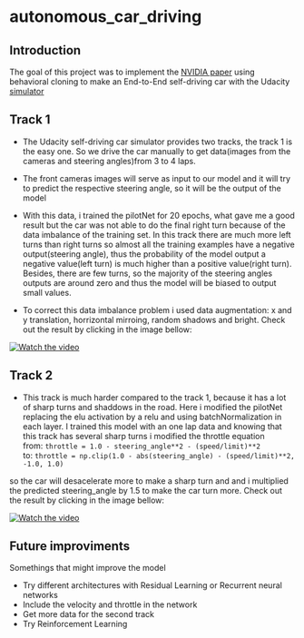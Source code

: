 # autonomous_car_driving
## Introduction
The goal of this project was to implement the [NVIDIA paper](https://images.nvidia.com/content/tegra/automotive/images/2016/solutions/pdf/end-to-end-dl-using-px.pdf)
using behavioral cloning to make an End-to-End self-driving car with the Udacity [simulator](https://github.com/udacity/self-driving-car-sim) 

## Track 1
*   The Udacity self-driving car simulator provides two tracks, the track 1 is the easy one. So we drive the car manually to get data(images from the cameras and steering angles)from 3 to 4 laps.

*   The front cameras images will serve as input to our model and it will
try to predict the respective steering angle, so it will be the output of the model

*   With this data, i trained the pilotNet for 20 epochs,
what gave me a good result but the car was not able to do the final right turn because of the data imbalance of the training set. In this track there are much more left turns than right turns so almost all the training examples have a negative output(steering angle), thus the probability of the model output a negative value(left turn) is much higher than a positive value(right turn). Besides, there are few turns, so the majority of the steering angles outputs are around zero and thus the model will be biased to output small values.

*   To correct this data imbalance problem i used data augmentation: x and y translation, horrizontal mirroing, random shadows and bright.
Check out the result by clicking in the image bellow:

[![Watch the video](http://i3.ytimg.com/vi/LC6WGWp_Yik/hqdefault.jpg)](https://www.youtube.com/watch?v=LC6WGWp_Yik&t=6s)

## Track 2
* This track is much harder compared to the track 1, because it has a lot of sharp turns and shaddows in the road. Here i modified the pilotNet replacing the elu activation by a relu and using batchNormalization in each layer. I trained this model with an one lap data and knowing that this track has several sharp turns i modified the throttle equation   
from: ```throttle = 1.0 - steering_angle**2 - (speed/limit)**2```  
to:  ```throttle = np.clip(1.0 - abs(steering_angle) - (speed/limit)**2, -1.0, 1.0)```  

so the car will desacelerate more to make a sharp turn and and i multiplied the predicted steering_angle by 1.5 to make the car turn more.
Check out the result by clicking in the image bellow:

[![Watch the video](http://i3.ytimg.com/vi/VCH0dpJ3Rh4/hqdefault.jpg)](https://www.youtube.com/watch?v=VCH0dpJ3Rh4)


## Future improviments
Somethings that might improve the model
* Try different architectures with Residual Learning or Recurrent neural networks
* Include the velocity and throttle in the network
* Get more data for the second track
* Try Reinforcement Learning
